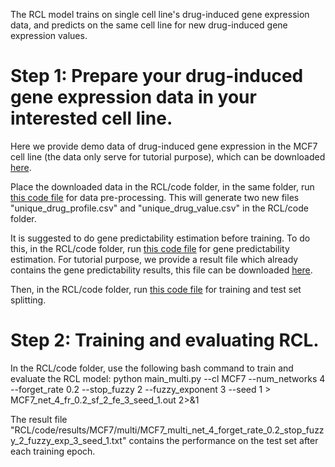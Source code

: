 The RCL model trains on single cell line's drug-induced gene expression data, and predicts on the same cell line for new drug-induced gene expression values.

# Step 1: Prepare your drug-induced gene expression data in your interested cell line. 
Here we provide demo data of drug-induced gene expression in the MCF7 cell line (the data only serve for tutorial purpose), which can be downloaded [here](https://chenlab-data-public.s3.amazonaws.com/GPS4Drugs_RCL/LINCS_NEW_LOW_DOSE_L4_MCF7.RData).

Place the downloaded data in the RCL/code folder, in the same folder, run [this code file](https://github.com/Bin-Chen-Lab/GPS/blob/main/RCL/code/pre_process.R) for data pre-processing. This will generate two new files "unique_drug_profile.csv" and "unique_drug_value.csv" in the RCL/code folder.

It is suggested to do gene predictability estimation before training. To do this, in the RCL/code folder, run [this code file](https://github.com/Bin-Chen-Lab/GPS/blob/main/RCL/code/cal_predictability.py) for gene predictability estimation. For tutorial purpose, we provide a result file which already contains the gene predictability results, this file can be downloaded [here](https://chenlab-data-public.s3.amazonaws.com/GPS4Drugs_RCL/Predictabilities.csv).  

Then, in the RCL/code folder, run [this code file](https://github.com/Bin-Chen-Lab/GPS/blob/main/RCL/code/train_test_split.R) for training and test set splitting.

# Step 2: Training and evaluating RCL.
In the RCL/code folder, use the following bash command to train and evaluate the RCL model:
python main_multi.py --cl MCF7 --num_networks 4 --forget_rate 0.2 --stop_fuzzy 2 --fuzzy_exponent 3 --seed 1 > MCF7_net_4_fr_0.2_sf_2_fe_3_seed_1.out 2>&1

The result file "RCL/code/results/MCF7/multi/MCF7_multi_net_4_forget_rate_0.2_stop_fuzzy_2_fuzzy_exp_3_seed_1.txt" contains the performance on the test set after each training epoch.







